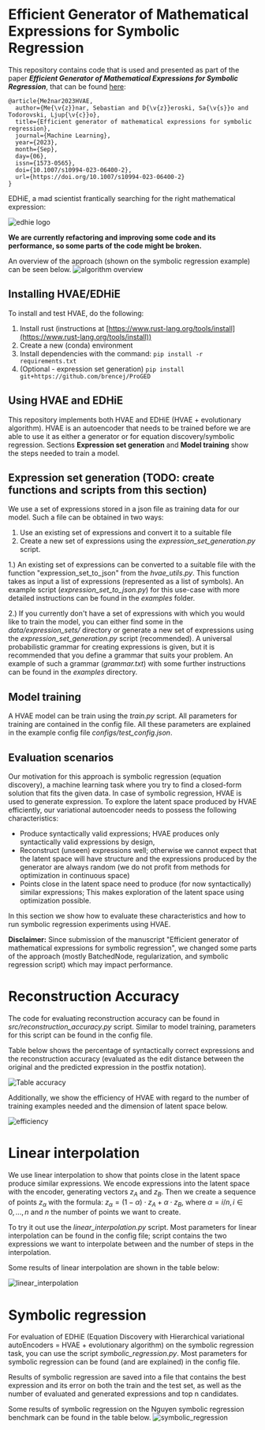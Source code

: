 # Efficient Generator of Mathematical Expressions for Symbolic Regression

This repository contains code that is used and presented as part of the paper **_Efficient Generator of Mathematical Expressions for Symbolic Regression_**, that can be found [here](https://link.springer.com/article/10.1007/s10994-023-06400-2):

```
﻿@article{Mežnar2023HVAE,
  author={Me{\v{z}}nar, Sebastian and D{\v{z}}eroski, Sa{\v{s}}o and Todorovski, Ljup{\v{c}}o},
  title={Efficient generator of mathematical expressions for symbolic regression},
  journal={Machine Learning},
  year={2023},
  month={Sep},
  day={06},
  issn={1573-0565},
  doi={10.1007/s10994-023-06400-2},
  url={https://doi.org/10.1007/s10994-023-06400-2}
}
```

EDHiE, a mad scientist frantically searching for the right mathematical expression:

![edhie logo](https://github.com/smeznar/HVAE/blob/master/images/edhie1.jpeg)

**We are currently refactoring and improving some code and its performance, so some parts of the code might be broken.**

An overview of the approach (shown on the symbolic regression example) can be seen below.
![algorithm overview](https://github.com/smeznar/HVAE/blob/master/images/overview.png)

## Installing HVAE/EDHiE
To install and test HVAE, do the following:
  1. Install rust (instructions at [https://www.rust-lang.org/tools/install](https://www.rust-lang.org/tools/install))
  2. Create a new (conda) environment
  3. Install dependencies with the command: `pip install -r requirements.txt`
  4. (Optional - expression set generation) `pip install git+https://github.com/brencej/ProGED`

## Using HVAE and EDHiE
This repository implements both HVAE and EDHiE (HVAE + evolutionary algorithm). HVAE is an autoencoder that needs to be trained before we are able to use it as either a generator or for equation discovery/symbolic regression.
Sections **Expression set generation** and **Model training** show the steps needed to train a model.

## Expression set generation (TODO: create functions and scripts from this section)
We use a set of expressions stored in a json file as training data for our model. Such a file can be obtained in two ways:
  1. Use an existing set of expressions and convert it to a suitable file
  2. Create a new set of expressions using the _expression_set_generation.py_ script.

1.) An existing set of expressions can be converted to a suitable file with the function "expression_set_to_json" from the _hvae_utils.py_.
This function takes as input a list of expressions (represented as a list of symbols). An example script (_expression_set_to_json.py_) for this use-case with more detailed instructions can be found in the _examples_ folder.

2.) If you currently don't have a set of expressions with which you would like to train the model, you can either find some in the _data/expression_sets/_ directory or generate a new set of expressions using the _expression_set_generation.py_ script (recommended).
A universal probabilistic grammar for creating expressions is given, but it is recommended that you define a grammar that suits your problem. An example of such a grammar (_grammar.txt_) with some further instructions can be found in the _examples_ directory.

## Model training
A HVAE model can be train using the _train.py_ script. All parameters for training are contained in the config file. 
All these parameters are explained in the example config file _configs/test_config.json_.

## Evaluation scenarios
Our motivation for this approach is symbolic regression (equation discovery), a machine learning task where you try to find a closed-form solution that fits the given data.
In case of symbolic regression, HVAE is used to generate expression. To explore the latent space produced by HVAE efficiently, 
our variational autoencoder needs to possess the following characteristics:
- Produce syntactically valid expressions; HVAE produces only syntactically valid expressions by design,
- Reconstruct (unseen) expressions well; otherwise we cannot expect that the latent space will have structure and the expressions
produced by the generator are always random (we do not profit from methods for optimization in continuous space)
- Points close in the latent space need to produce (for now syntactically) similar expressions; This makes exploration of 
the latent space using optimization possible.

In this section we show how to evaluate these characteristics and how to run symbolic regression experiments using HVAE.

**Disclaimer:** Since submission of the manuscript "Efficient generator of mathematical expressions for symbolic regression",
we changed some parts of the approach (mostly BatchedNode, regularization, and symbolic regression script) which may impact
performance.

# Reconstruction Accuracy
The code for evaluating reconstruction accuracy can be found in *src/reconstruction_accuracy.py* script. Similar to 
model training, parameters for this script can be found in the config file.

Table below shows the percentage of syntactically correct expressions and the reconstruction accuracy (evaluated as the edit
distance between the original and the predicted expression in the postfix notation). 

![Table accuracy](https://github.com/smeznar/HVAE/blob/master/images/table_reconstruction.png)

Additionally, we show the efficiency of HVAE with regard to the number of training examples needed and the dimension of latent space below.

![efficiency](https://github.com/smeznar/HVAE/blob/master/images/efficiency.png)

# Linear interpolation
We use linear interpolation to show that points close in the latent space produce similar expressions. We encode expressions 
into the latent space with the encoder, generating vectors $z_A$ and $z_B$. Then we create a sequence of points $z_\alpha$
with the formula: $z_\alpha = (1-\alpha)\cdot z_A + \alpha\cdot z_B$, where $\alpha = i/n, i\in 0, ..., n$ and $n$ the 
number of points we want to create. 

To try it out use the _linear_interpolation.py_ script. Most parameters for linear interpolation can be found in the 
config file; script contains the two expressions we want to interpolate between and the number of steps in the interpolation.

Some results of linear interpolation are shown in the table below:

![linear_interpolation](https://github.com/smeznar/HVAE/blob/master/images/li.png)

# Symbolic regression
For evaluation of EDHiE (Equation Discovery with Hierarchical variational autoEncoders = HVAE + evolutionary algorithm)
on the symbolic regression task, you can use the script _symbolic_regression.py_. Most parameters for symbolic regression
can be found (and are explained) in the config file.

Results of symbolic regression are saved into a file that contains the best expression and its error on both the train and
the test set, as well as the number of evaluated and generated expressions and top n candidates.

Some results of symbolic regression on the Nguyen symbolic regression benchmark can be found in the table below.
![symbolic_regression](https://github.com/smeznar/HVAE/blob/master/images/sr.png)
